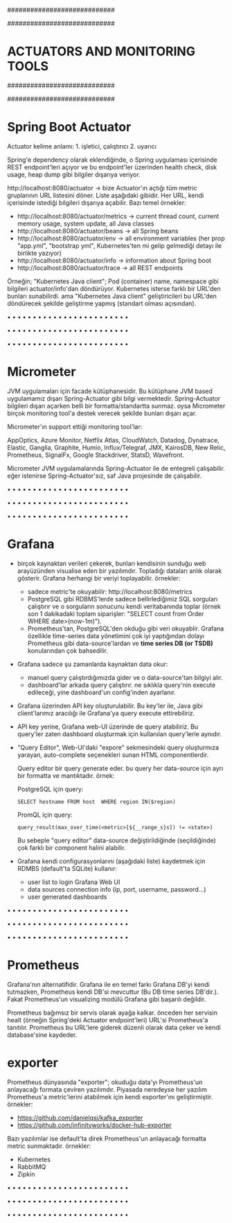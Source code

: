 ############################

############################
# ACTUATORS AND MONITORING TOOLS
############################

############################

# Spring Boot Actuator
Actuator kelime anlamı: 1. işletici, çalıştırıcı 2. uyarıcı

Spring'e dependency olarak eklendiğinde, o Spring uygulaması içerisinde REST endpoint'leri açıyor ve bu endpoint'ler üzerinden health check, disk usage, heap dump gibi bilgiler dışarıya veriyor.

http://localhost:8080/actuator -> bize Actuator'ın açtığı tüm metric gruplarının URL listesini döner. Liste aşağıdaki gibidir. Her URL, kendi içerisinde istediği bilgileri dışarıya açabilir. Bazı temel örnekler:

- http://localhost:8080/actuator/metrics -> current thread count, current memory usage, system update, all Java classes
- http://localhost:8080/actuator/beans -> all Spring beans
- http://localhost:8080/actuator/env -> all environment variables (her prop "app.yml", "bootstrap yml", Kubernetes'ten mi gelip gelmediği detayı ile birlikte yazıyor)
- http://localhost:8080/actuator/info -> information about Spring boot
- http://localhost:8080/actuator/trace -> all REST endpoints

Örneğin; "Kubernetes Java client"; Pod (container) name, namespace gibi bilgileri actuator/info'dan döndürüyor. Kubernetes isterse farklı bir URL'den bunları sunabilirdi. ama "Kubernetes Java client" geliştiricileri bu URL'den döndürecek şekilde geliştirme yapmış (standart olması açısından).

• • • • • • • • • • • • • • • • • • • • • • • •

• • • • • • • • • • • • • • • • • • • • • • • •

• • • • • • • • • • • • • • • • • • • • • • • •

# Micrometer
JVM uygulamaları için facade kütüphanesidir. Bu kütüphane JVM based uygulamamız dışarı Spring-Actuator gibi bilgi vermektedir. Spring-Actuator bilgileri dışarı açarken belli bir formatta/standartta sunmaz. oysa Micrometer birçok monitoring tool'a destek verecek şekilde bunları dışarı açar.

Micrometer'ın support ettiği monitoring tool'lar:

AppOptics, Azure Monitor, Netflix Atlas, CloudWatch, Datadog, Dynatrace, Elastic, Ganglia, Graphite, Humio, Influx/Telegraf, JMX, KairosDB, New Relic, Prometheus, SignalFx, Google Stackdriver, StatsD, Wavefront.

Micrometer JVM uygulamalarında Spring-Actuator ile de entegreli çalışabilir. eğer istenirse Spring-Actuator'sız, saf Java projesinde de çalışabilir.

• • • • • • • • • • • • • • • • • • • • • • • •

• • • • • • • • • • • • • • • • • • • • • • • •

• • • • • • • • • • • • • • • • • • • • • • • •

# Grafana
- birçok kaynaktan verileri çekerek, bunları kendisinin sunduğu web arayüzünden visualise eden bir yazılımdır. Topladığı dataları anlık olarak gösterir. Grafana herhangi bir veriyi toplayabilir. örnekler:
  - sadece metric'te okuyabilir: http://localhost:8080/metrics
  - PostgreSQL gibi RDBMS'lerde sadece bellirlediğimiz SQL sorguları çalıştırır ve o sorguların sonucunu kendi veritabanında toplar (örnek son 1 dakikadaki toplam siparişler: "SELECT count from Order WHERE date>(now-1m)").
  - Prometheus'tan, PostgreSQL'den okduğu gibi veri okuyablir. Grafana özellikle time-series data yönetimini çok iyi yaptığından dolayı Prometheus gibi data-source'lardan ve __time series DB (or TSDB)__ konularından çok bahsedilir.

- Grafana sadece şu zamanlarda kaynaktan data okur:
  - manuel query çalıştırdığımızda gider ve o data-source'tan bilgiyi alır.
  - dashboard'lar arkada query çalıştırır. ne sıklıkla query'nin execute edileceği, yine dashboard'un config'inden ayarlanır.

- Grafana üzerinden API key oluşturulabilir. Bu key'ler ile, Java gibi client'larımız aracılığı ile Grafana'ya query execute ettirebiliriz.

- API key yerine, Grafana web-UI üzerinde de query atabiliriz. Bu query'ler zaten dashboard oluşturmak için kullanılan query'lerle aynıdır.

- "Query Editor", Web-UI'daki "expore" sekmesindeki query oluşturmıza yarayan, auto-complete seçenekleri sunan HTML componentlerdir.

  Query editor bir query generate eder. bu query her data-source için ayrı bir formatta ve mantıktadır. örnek:

  PostgreSQL için query:

  ```
  SELECT hostname FROM host  WHERE region IN($region)
  ```

  PromQL için query:

  ```
  query_result(max_over_time(<metric>[${__range_s}s]) != <state>)
  ```

  Bu sebeple "query editor" data-source değiştirildiğinde (seçildiğinde) çok farklı bir component halini alabilir.

- Grafana kendi configurasyonlarını (aşağıdaki liste) kaydetmek için RDMBS (default'ta SQLite) kullanır:
  - user list to login Grafana Web UI
  - data sources connection info (ip, port, username, password...)
  - user generated dashboards

• • • • • • • • • • • • • • • • • • • • • • • •

• • • • • • • • • • • • • • • • • • • • • • • •

• • • • • • • • • • • • • • • • • • • • • • • •

# Prometheus
Grafana'nın alternatifidir. Grafana ile en temel farkı Grafana DB'yi kendi tutmazken, Prometheus kendi DB'si mevcuttur (Bu DB time series DB'dir.). Fakat Prometheus'un visualizing modülü Grafana gibi başarılı değildir.

Prometheus bağımsız bir servis olarak ayağa kalkar. önceden her servisin healt (örneğin Spring'deki Actuator endpoint'leri) URL'si Prometheus'a tanıtılır. Prometheus bu URL'lere giderek düzenli olarak data çeker ve kendi database'sine kaydeder.

# exporter
Prometheus dünyasında "exporter"; okuduğu data'yı Prometheus'un anlayacağı formata çeviren yazılımdır. Piyasada neredeyse her yazılım Prometheus'a metric'lerini atabilmek için kendi exporter'ını geliştirmiştir. örnekler:
- https://github.com/danielqsj/kafka_exporter
- https://github.com/infinityworks/docker-hub-exporter

Bazı yazılımlar ise default'ta direk Prometheus'un anlayacağı formatta metric sunmaktadır. örnekler:
- Kubernetes
- RabbitMQ
- Zipkin

• • • • • • • • • • • • • • • • • • • • • • • •

• • • • • • • • • • • • • • • • • • • • • • • •

• • • • • • • • • • • • • • • • • • • • • • • •